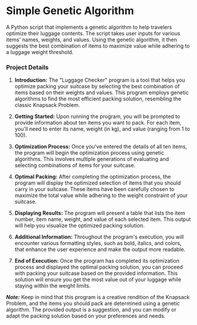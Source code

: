 # Simple Genetic Algorithm
A Python script that implements a genetic algorithm to help travelers optimize their luggage contents. The script takes user inputs for various items' names, weights, and values. Using the genetic algorithm, it then suggests the best combination of items to maximize value while adhering to a luggage weight threshold.

### Project Details

1. **Introduction:** The "Luggage Checker" program is a tool that helps you optimize packing your suitcase by selecting the best combination of items based on their weights and values. This program employs genetic algorithms to find the most efficient packing solution, resembling the classic Knapsack Problem.

2. **Getting Started:** Upon running the program, you will be prompted to provide information about ten items you want to pack. For each item, you'll need to enter its name, weight (in kg), and value (ranging from 1 to 100).

3. **Optimization Process:** Once you've entered the details of all ten items, the program will begin the optimization process using genetic algorithms. This involves multiple generations of evaluating and selecting combinations of items for your suitcase.

4. **Optimal Packing:** After completing the optimization process, the program will display the optimized selection of items that you should carry in your suitcase. These items have been carefully chosen to maximize the total value while adhering to the weight constraint of your suitcase.

5. **Displaying Results:** The program will present a table that lists the item number, item name, weight, and value of each selected item. This output will help you visualize the optimized packing solution.

6. **Additional Information:** Throughout the program's execution, you will encounter various formatting styles, such as bold, italics, and colors, that enhance the user experience and make the output more readable.

7. **End of Execution:** Once the program has completed its optimization process and displayed the optimal packing solution, you can proceed with packing your suitcase based on the provided information. This solution will ensure you get the most value out of your luggage while staying within the weight limits.

***Note:*** Keep in mind that this program is a creative rendition of the Knapsack Problem, and the items you should pack are determined using a genetic algorithm. The provided output is a suggestion, and you can modify or adapt the packing solution based on your preferences and needs.

